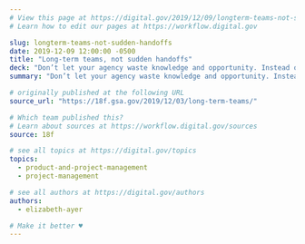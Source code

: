 ```yaml
---
# View this page at https://digital.gov/2019/12/09/longterm-teams-not-sudden-handoffs
# Learn how to edit our pages at https://workflow.digital.gov

slug: longterm-teams-not-sudden-handoffs
date: 2019-12-09 12:00:00 -0500
title: "Long-term teams, not sudden handoffs"
deck: "Don’t let your agency waste knowledge and opportunity. Instead of planning for a handoff to O&M, plan for a long-term team. Instead of launching and then keeping it running, plan for ongoing development."
summary: "Don’t let your agency waste knowledge and opportunity. Instead of planning for a handoff to O&M, plan for a long-term team. Instead of launching and then keeping it running, plan for ongoing development."

# originally published at the following URL
source_url: "https://18f.gsa.gov/2019/12/03/long-term-teams/"

# Which team published this?
# Learn about sources at https://workflow.digital.gov/sources
source: 18f

# see all topics at https://digital.gov/topics
topics:
  - product-and-project-management
  - project-management

# see all authors at https://digital.gov/authors
authors:
  - elizabeth-ayer

# Make it better ♥
---
```

